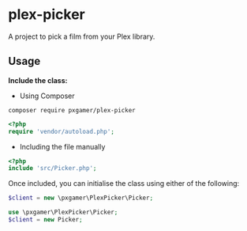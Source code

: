 # plex-picker

A project to pick a film from your Plex library.

## Usage

__Include the class:__
- Using Composer  

`composer require pxgamer/plex-picker`  
```php
<?php
require 'vendor/autoload.php';
```
- Including the file manually  
```php
<?php
include 'src/Picker.php';
```

Once included, you can initialise the class using either of the following:

```php
$client = new \pxgamer\PlexPicker\Picker;
```
```php
use \pxgamer\PlexPicker\Picker;
$client = new Picker;